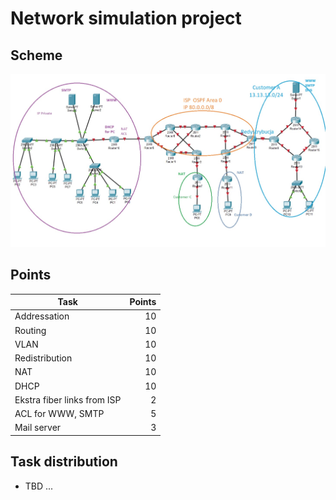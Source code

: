 # Network simulation project

## Scheme
![alt text](https://github.com/zengraf/network-simulation-project/raw/master/Projekt_2020_v01.jpg)

## Points
| Task                        | Points |
| --------------------------- | -----: |
| Addressation                |     10 |
| Routing                     |     10 |
| VLAN                        |     10 |
| Redistribution              |     10 |
| NAT                         |     10 |
| DHCP                        |     10 |
| Ekstra fiber links from ISP |      2 |
| ACL for WWW, SMTP           |      5 |
| Mail server                 |      3 |

## Task distribution
* TBD ...
